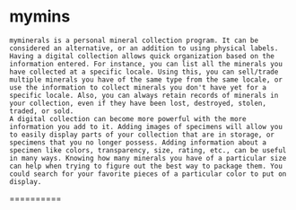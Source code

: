 mymins
==========

	myminerals is a personal mineral collection program. It can be considered an alternative, or an addition to using physical labels. Having a digital collection allows quick organization based on the information entered. For instance, you can list all the minerals you have collected at a specific locale. Using this, you can sell/trade multiple minerals you have of the same type from the same locale, or use the information to collect minerals you don't have yet for a specific locale. Also, you can always retain records of minerals in your collection, even if they have been lost, destroyed, stolen, traded, or sold.
	A digital collection can become more powerful with the more information you add to it. Adding images of specimens will allow you to easily display parts of your collection that are in storage, or specimens that you no longer possess. Adding information about a specimen like colors, transparency, size, rating, etc., can be useful in many ways. Knowing how many minerals you have of a particular size can help when trying to figure out the best way to package them. You could search for your favorite pieces of a particular color to put on display.

==========
